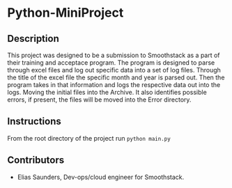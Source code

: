# Python-MiniProject

## Description
This project was designed to be a submission to Smoothstack as a part of their training and acceptace program. The program is designed to parse through excel files and log out specific data into a set of log files. Through the title of the excel file the specific month and year is parsed out. Then the program takes in that information and logs the respective data out into the logs. Moving the initial files into the Archive. It also identifies possible errors, if present, the files will be moved into the Error directory. 

## Instructions
From the root directory of the project run ```python main.py```

## Contributors
 - Elias Saunders, Dev-ops/cloud engineer for Smoothstack.